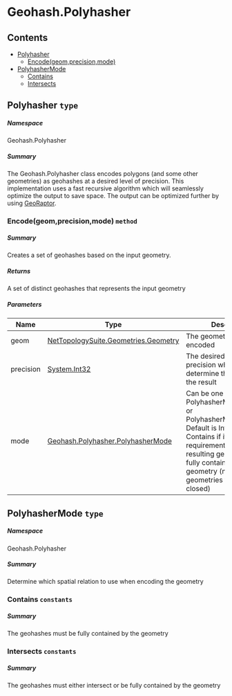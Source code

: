 <a name='assembly'></a>
# Geohash.Polyhasher

## Contents

- [Polyhasher](#T-Geohash-Polyhasher-Polyhasher 'Geohash.Polyhasher.Polyhasher')
  - [Encode(geom,precision,mode)](#M-Geohash-Polyhasher-Polyhasher-Encode-NetTopologySuite-Geometries-Geometry,System-Int32,Geohash-Polyhasher-PolyhasherMode- 'Geohash.Polyhasher.Polyhasher.Encode(NetTopologySuite.Geometries.Geometry,System.Int32,Geohash.Polyhasher.PolyhasherMode)')
- [PolyhasherMode](#T-Geohash-Polyhasher-PolyhasherMode 'Geohash.Polyhasher.PolyhasherMode')
  - [Contains](#F-Geohash-Polyhasher-PolyhasherMode-Contains 'Geohash.Polyhasher.PolyhasherMode.Contains')
  - [Intersects](#F-Geohash-Polyhasher-PolyhasherMode-Intersects 'Geohash.Polyhasher.PolyhasherMode.Intersects')

<a name='T-Geohash-Polyhasher-Polyhasher'></a>
## Polyhasher `type`

##### Namespace

Geohash.Polyhasher

##### Summary

The Geohash.Polyhasher class encodes polygons (and some other geometries) as geohashes
at a desired level of precision. This implementation uses a fast recursive algorithm 
which will seamlessly optimize the output to save space. The output can be optimized further by using [GeoRaptor](https://github.com/andrerav/Geohash.GeoRaptor).

<a name='M-Geohash-Polyhasher-Polyhasher-Encode-NetTopologySuite-Geometries-Geometry,System-Int32,Geohash-Polyhasher-PolyhasherMode-'></a>
### Encode(geom,precision,mode) `method`

##### Summary

Creates a set of geohashes based on the input geometry.

##### Returns

A set of distinct geohashes that represents the input geometry

##### Parameters

| Name | Type | Description |
| ---- | ---- | ----------- |
| geom | [NetTopologySuite.Geometries.Geometry](#T-NetTopologySuite-Geometries-Geometry 'NetTopologySuite.Geometries.Geometry') | The geometry that will be encoded |
| precision | [System.Int32](http://msdn.microsoft.com/query/dev14.query?appId=Dev14IDEF1&l=EN-US&k=k:System.Int32 'System.Int32') | The desired level of precision which will determine the resolution of the result |
| mode | [Geohash.Polyhasher.PolyhasherMode](#T-Geohash-Polyhasher-PolyhasherMode 'Geohash.Polyhasher.PolyhasherMode') | Can be one of PolyhasherMode.Intersects or PolyhasherMode.Contains. Default is Intersects. Use Contains if it is a requirement that the resulting geohashes are fully contained by the geometry (not valid for geometries that are not closed) |

<a name='T-Geohash-Polyhasher-PolyhasherMode'></a>
## PolyhasherMode `type`

##### Namespace

Geohash.Polyhasher

##### Summary

Determine which spatial relation to use when encoding the geometry

<a name='F-Geohash-Polyhasher-PolyhasherMode-Contains'></a>
### Contains `constants`

##### Summary

The geohashes must be fully contained by the geometry

<a name='F-Geohash-Polyhasher-PolyhasherMode-Intersects'></a>
### Intersects `constants`

##### Summary

The geohashes must either intersect or be fully contained by the geometry
